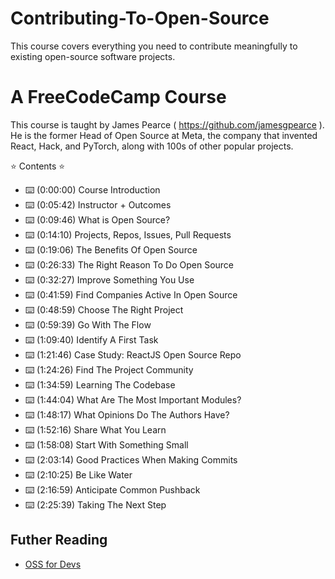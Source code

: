# Contributing-To-Open-Source
This course covers everything you need to contribute meaningfully to existing open-source software projects.

# A FreeCodeCamp Course
This course is taught by James Pearce ( https://github.com/jamesgpearce ). He is the former Head of Open Source at Meta, the company that invented React, Hack, and PyTorch, along with 100s of other popular projects. 

⭐️ Contents ⭐️
- ⌨️ (0:00:00) Course Introduction
- ⌨️ (0:05:42) Instructor + Outcomes
- ⌨️ (0:09:46) What is Open Source?
- ⌨️ (0:14:10) Projects, Repos, Issues, Pull Requests
- ⌨️ (0:19:06) The Benefits Of Open Source
- ⌨️ (0:26:33) The Right Reason To Do Open Source
- ⌨️ (0:32:27) Improve Something You Use
- ⌨️ (0:41:59) Find Companies Active In Open Source
- ⌨️ (0:48:59) Choose The Right Project
- ⌨️ (0:59:39) Go With The Flow
- ⌨️ (1:09:40) Identify A First Task 
- ⌨️ (1:21:46) Case Study: ReactJS Open Source Repo
- ⌨️ (1:24:26) Find The Project Community
- ⌨️ (1:34:59) Learning The Codebase
- ⌨️ (1:44:04) What Are The Most Important Modules? 
- ⌨️ (1:48:17) What Opinions Do The Authors Have? 
- ⌨️ (1:52:16) Share What You Learn
- ⌨️ (1:58:08) Start With Something Small
- ⌨️ (2:03:14) Good Practices When Making Commits
- ⌨️ (2:10:25) Be Like Water
- ⌨️ (2:16:59) Anticipate Common Pushback
- ⌨️ (2:25:39) Taking The Next Step


## Futher Reading
- [OSS for Devs](https://www.freecodecamp.org/news/a-practical-guide-to-start-opensource-contributions/)
